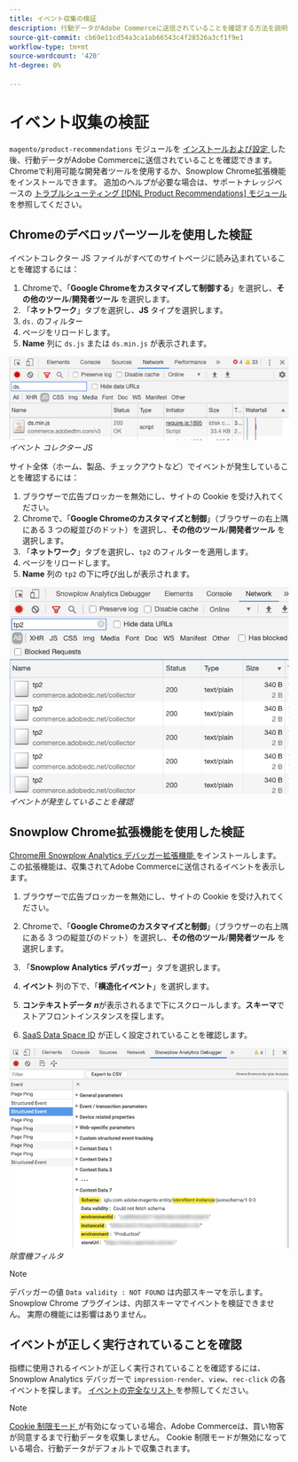 ```yaml
---
title: イベント収集の検証
description: 行動データがAdobe Commerceに送信されていることを確認する方法を説明します。
source-git-commit: cb69e11cd54a3ca1ab66543c4f28526a3cf1f9e1
workflow-type: tm+mt
source-wordcount: '420'
ht-degree: 0%

---
```


# イベント収集の検証

`magento/product-recommendations` モジュールを [ インストールおよび設定 ](install-configure.md) した後、行動データがAdobe Commerceに送信されていることを確認できます。 Chromeで利用可能な開発者ツールを使用するか、Snowplow Chrome拡張機能をインストールできます。 追加のヘルプが必要な場合は、サポートナレッジベースの [ トラブルシューティング  [!DNL Product Recommendations]  モジュール ](https://experienceleague.adobe.com/docs/commerce-knowledge-base/kb/troubleshooting/miscellaneous/troubleshoot-product-recommendations-module-in-magento-commerce.html) を参照してください。

## Chromeのデベロッパーツールを使用した検証

イベントコレクター JS ファイルがすべてのサイトページに読み込まれていることを確認するには：

1. Chromeで、「**Google Chromeをカスタマイズして制御する**」を選択し、**その他のツール**/**開発者ツール** を選択します。
1. 「**ネットワーク**」タブを選択し、**JS** タイプを選択します。
1. `ds.` のフィルター
1. ページをリロードします。
1. **Name** 列に `ds.js` または `ds.min.js` が表示されます。

![ イベントコレクター JS](assets/filter-ds.png)
_イベント コレクター JS_

サイト全体（ホーム、製品、チェックアウトなど）でイベントが発生していることを確認するには：

1. ブラウザーで広告ブロッカーを無効にし、サイトの Cookie を受け入れてください。
1. Chromeで、「**Google Chromeのカスタマイズと制御**」（ブラウザーの右上隅にある 3 つの縦並びのドット）を選択し、**その他のツール**/**開発者ツール** を選択します。
1. 「**ネットワーク**」タブを選択し、`tp2` のフィルターを適用します。
1. ページをリロードします。
1. **Name** 列の `tp2` の下に呼び出しが表示されます。

![ イベントの実行 ](assets/filter-tp2.png)
_イベントが発生していることを確認_

## Snowplow Chrome拡張機能を使用した検証

[Chrome用 Snowplow Analytics デバッガー拡張機能 ](https://chrome.google.com/webstore/detail/snowplow-analytics-debugg/jbnlcgeengmijcghameodeaenefieedm) をインストールします。 この拡張機能は、収集されてAdobe Commerceに送信されるイベントを表示します。

1. ブラウザーで広告ブロッカーを無効にし、サイトの Cookie を受け入れてください。

1. Chromeで、「**Google Chromeのカスタマイズと制御**」（ブラウザーの右上隅にある 3 つの縦並びのドット）を選択し、**その他のツール**/**開発者ツール** を選択します。

1. 「**Snowplow Analytics デバッガー**」タブを選択します。

1. **イベント** 列の下で、「**構造化イベント**」を選択します。

1. **コンテキストデータ _n_**&#x200B;が表示されるまで下にスクロールします。**スキーマ**&#x200B;でストアフロントインスタンスを探します。

1. [SaaS Data Space ID](https://experienceleague.adobe.com/docs/commerce-admin/config/services/saas.html) が正しく設定されていることを確認します。

![ 除雪機フィルタ ](assets/snowplow-filter.png)
_除雪機フィルタ_

>[!NOTE]
>
> デバッガーの値 `Data validity : NOT FOUND` は内部スキーマを示します。 Snowplow Chrome プラグインは、内部スキーマでイベントを検証できません。 実際の機能には影響はありません。

## イベントが正しく実行されていることを確認

指標に使用されるイベントが正しく実行されていることを確認するには、Snowplow Analytics デバッガーで `impression-render`、`view`、`rec-click` の各イベントを探します。 [ イベントの完全なリスト ](https://experienceleague.adobe.com/docs/commerce/product-recommendations/developer/events.html) を参照してください。

>[!NOTE]
>
> [Cookie 制限モード ](https://experienceleague.adobe.com/docs/commerce-admin/start/compliance/privacy/compliance-cookie-law.html) が有効になっている場合、Adobe Commerceは、買い物客が同意するまで行動データを収集しません。 Cookie 制限モードが無効になっている場合、行動データがデフォルトで収集されます。
